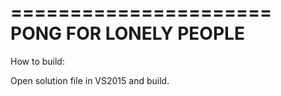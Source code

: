 ======================
PONG FOR LONELY PEOPLE
======================

How to build:

Open solution file in VS2015 and build.

